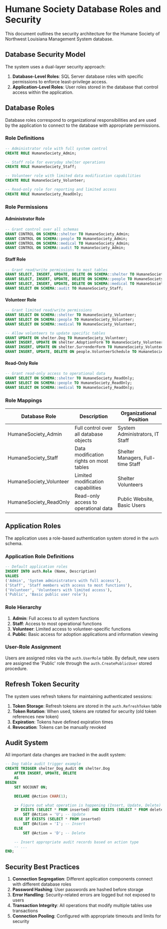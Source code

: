 # Humane Society Database Roles and Security

This document outlines the security architecture for the Humane Society of Northwest Louisiana Management System database.

## Database Security Model

The system uses a dual-layer security approach:

1. **Database-Level Roles**: SQL Server database roles with specific permissions to enforce least-privilege access.
2. **Application-Level Roles**: User roles stored in the database that control access within the application.

## Database Roles

Database roles correspond to organizational responsibilities and are used by the application to connect to the database with appropriate permissions.

### Role Definitions

```sql
-- Administrator role with full system control
CREATE ROLE HumaneSociety_Admin;

-- Staff role for everyday shelter operations
CREATE ROLE HumaneSociety_Staff;

-- Volunteer role with limited data modification capabilities
CREATE ROLE HumaneSociety_Volunteer;

-- Read-only role for reporting and limited access
CREATE ROLE HumaneSociety_ReadOnly;
```

### Role Permissions

#### Administrator Role
```sql
-- Grant control over all schemas
GRANT CONTROL ON SCHEMA::shelter TO HumaneSociety_Admin;
GRANT CONTROL ON SCHEMA::people TO HumaneSociety_Admin;
GRANT CONTROL ON SCHEMA::medical TO HumaneSociety_Admin;
GRANT CONTROL ON SCHEMA::audit TO HumaneSociety_Admin;
```

#### Staff Role
```sql
-- Grant read/write permissions to most tables
GRANT SELECT, INSERT, UPDATE, DELETE ON SCHEMA::shelter TO HumaneSociety_Staff;
GRANT SELECT, INSERT, UPDATE, DELETE ON SCHEMA::people TO HumaneSociety_Staff;
GRANT SELECT, INSERT, UPDATE, DELETE ON SCHEMA::medical TO HumaneSociety_Staff;
GRANT SELECT ON SCHEMA::audit TO HumaneSociety_Staff;
```

#### Volunteer Role
```sql
-- Grant limited read/write permissions
GRANT SELECT ON SCHEMA::shelter TO HumaneSociety_Volunteer;
GRANT SELECT ON SCHEMA::people TO HumaneSociety_Volunteer;
GRANT SELECT ON SCHEMA::medical TO HumaneSociety_Volunteer;

-- Allow volunteers to update specific tables
GRANT UPDATE ON shelter.Dog TO HumaneSociety_Volunteer;
GRANT INSERT, UPDATE ON shelter.AdoptionForm TO HumaneSociety_Volunteer;
GRANT INSERT, UPDATE ON shelter.SurrenderForm TO HumaneSociety_Volunteer;
GRANT INSERT, UPDATE, DELETE ON people.VolunteerSchedule TO HumaneSociety_Volunteer;
```

#### Read-Only Role
```sql
-- Grant read-only access to operational data
GRANT SELECT ON SCHEMA::shelter TO HumaneSociety_ReadOnly;
GRANT SELECT ON SCHEMA::people TO HumaneSociety_ReadOnly;
GRANT SELECT ON SCHEMA::medical TO HumaneSociety_ReadOnly;
```

### Role Mappings

| Database Role | Description | Organizational Position |
|---------------|-------------|-------------------------|
| HumaneSociety_Admin | Full control over all database objects | System Administrators, IT Staff |
| HumaneSociety_Staff | Data modification rights on most tables | Shelter Managers, Full-time Staff |
| HumaneSociety_Volunteer | Limited modification capabilities | Shelter Volunteers |
| HumaneSociety_ReadOnly | Read-only access to operational data | Public Website, Basic Users |

## Application Roles

The application uses a role-based authentication system stored in the `auth` schema.

### Application Role Definitions

```sql
-- Default application roles
INSERT INTO auth.Role (Name, Description)
VALUES
('Admin', 'System administrators with full access'),
('Staff', 'Staff members with access to most functions'),
('Volunteer', 'Volunteers with limited access'),
('Public', 'Basic public user role');
```

### Role Hierarchy

1. **Admin**: Full access to all system functions
2. **Staff**: Access to most operational functions
3. **Volunteer**: Limited access to volunteer-specific functions
4. **Public**: Basic access for adoption applications and information viewing

### User-Role Assignment

Users are assigned roles via the `auth.UserRole` table. By default, new users are assigned the 'Public' role through the `auth.CreatePublicUser` stored procedure.

## Refresh Token Security

The system uses refresh tokens for maintaining authenticated sessions:

1. **Token Storage**: Refresh tokens are stored in the `auth.RefreshToken` table
2. **Token Rotation**: When used, tokens are rotated for security (old token references new token)
3. **Expiration**: Tokens have defined expiration times
4. **Revocation**: Tokens can be manually revoked

## Audit System

All important data changes are tracked in the audit system:

```sql
-- Dog table audit trigger example
CREATE TRIGGER shelter_Dog_Audit ON shelter.Dog
    AFTER INSERT, UPDATE, DELETE
    AS
BEGIN
    SET NOCOUNT ON;

    DECLARE @Action CHAR(1);

    -- Figure out what operation is happening (Insert, Update, Delete)
    IF EXISTS (SELECT * FROM inserted) AND EXISTS (SELECT * FROM deleted)
        SET @Action = 'U'; -- Update
    ELSE IF EXISTS (SELECT * FROM inserted)
        SET @Action = 'I'; -- Insert
    ELSE
        SET @Action = 'D'; -- Delete

    -- Insert appropriate audit records based on action type
    -- ...
END;
```

## Security Best Practices

1. **Connection Segregation**: Different application components connect with different database roles
2. **Password Hashing**: User passwords are hashed before storage
3. **Error Handling**: Security-related errors are logged but not exposed to users
4. **Transaction Integrity**: All operations that modify multiple tables use transactions
5. **Connection Pooling**: Configured with appropriate timeouts and limits for security